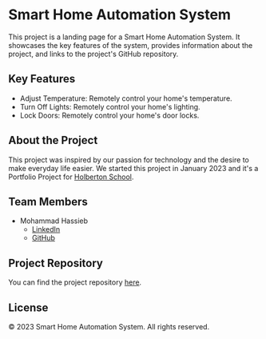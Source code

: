 # Smart Home Automation System

This project is a landing page for a Smart Home Automation System. It showcases the key features of the system, provides information about the project, and links to the project's GitHub repository.

## Key Features

- Adjust Temperature: Remotely control your home's temperature.
- Turn Off Lights: Remotely control your home's lighting.
- Lock Doors: Remotely control your home's door locks.

## About the Project

This project was inspired by our passion for technology and the desire to make everyday life easier. We started this project in January 2023 and it's a Portfolio Project for [Holberton School](https://www.holbertonschool.com/).

## Team Members

- Mohammad Hassieb
  - [LinkedIn](https://www.linkedin.com/in/mo-hassieb/)
  - [GitHub](https://github.com/hassiebb)

## Project Repository

You can find the project repository [here](https://github.com/hassiebb/Landing-Page-project).

## License

© 2023 Smart Home Automation System. All rights reserved.